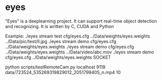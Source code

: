 # eyes
"Eyes" is a deeplearning project. It can support real-time object detection and recognizing. It is written by C, CUDA and Python

Example:
./eyes stream test cfg/eyes.cfg  ../Data/weights/eyes.weights ../Data/pic/test/ll.jpg
./eyes stream demo cfg/eyes.cfg  ../Data/weights/eyes.weights
./eyes stream demo cfg/eyes.cfg  ../Data/weights/eyes.weights ../Data/video/abc.mov
./eyes stream demo cfg/eyes.cfg  ../Data/weights/eyes.weights SOCKET

python scripts/testRemoteCam.py localhost 9119 data/723524_535269319829012_2051799405_n.mp4 10
